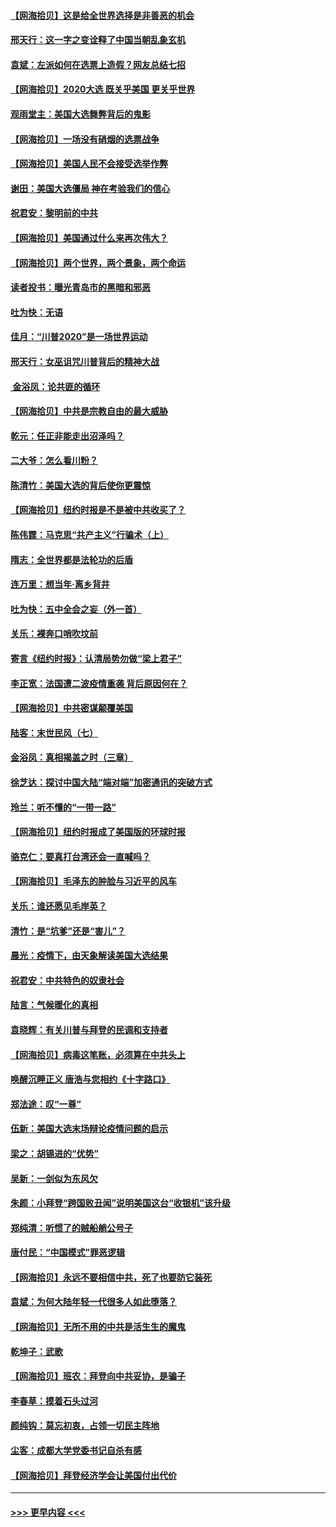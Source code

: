 #### [【网海拾贝】这是给全世界选择是非善恶的机会](../pages/nsc993/n12535061.md?t=11091602) 
#### [邢天行：这一字之变诠释了中国当朝乱象玄机](../pages/nsc993/n12533446.md?t=11091602) 
#### [袁斌：左派如何在选票上造假？网友总结七招](../pages/nsc993/n12533180.md?t=11091602) 
#### [【网海拾贝】2020大选 既关乎美国 更关乎世界](../pages/nsc993/n12533161.md?t=11091602) 
#### [观雨堂主：美国大选舞弊背后的鬼影](../pages/nsc993/n12533153.md?t=11091602) 
#### [【网海拾贝】一场没有硝烟的选票战争](../pages/nsc993/n12531883.md?t=11091602) 
#### [【网海拾贝】美国人民不会接受选举作弊](../pages/nsc993/n12528850.md?t=11091602) 
#### [谢田：美国大选僵局 神在考验我们的信心](../pages/nsc993/n12527932.md?t=11091602) 
#### [祝君安：黎明前的中共](../pages/nsc993/n12524071.md?t=11091602) 
#### [【网海拾贝】美国通过什么来再次伟大？](../pages/nsc993/n12523844.md?t=11091602) 
#### [【网海拾贝】两个世界，两个景象，两个命运](../pages/nsc993/n12521419.md?t=11091602) 
#### [读者投书：曝光青岛市的黑暗和邪恶](../pages/nsc993/n12520988.md?t=11091602) 
#### [吐为快：无语](../pages/nsc993/n12518588.md?t=11091602) 
#### [佳月：“川普2020”是一场世界运动](../pages/nsc993/n12518581.md?t=11091602) 
#### [邢天行：女巫诅咒川普背后的精神大战](../pages/nsc993/n12517257.md?t=11091602) 
#### [ 金浴凤：论共匪的循环](../pages/nsc993/n12517133.md?t=11091602) 
#### [【网海拾贝】中共是宗教自由的最大威胁](../pages/nsc993/n12516879.md?t=11091602) 
#### [乾元：任正非能走出沼泽吗？](../pages/nsc993/n12515831.md?t=11091602) 
#### [二大爷：怎么看川粉？](../pages/nsc993/n12515820.md?t=11091602) 
#### [陈清竹：美国大选的背后使你更震惊](../pages/nsc993/n12515589.md?t=11091602) 
#### [【网海拾贝】纽约时报是不是被中共收买了？](../pages/nsc993/n12515122.md?t=11091602) 
#### [陈伟霆：马克思“共产主义”行骗术（上）](../pages/nsc993/n12510217.md?t=11091602) 
#### [隋志：全世界都是法轮功的后盾](../pages/nsc993/n12510636.md?t=11091602) 
#### [连万里：想当年‧离乡背井](../pages/nsc993/n12510623.md?t=11091602) 
#### [吐为快：五中全会之妄（外一首）](../pages/nsc993/n12510470.md?t=11091602) 
#### [关乐：裸奔口哨吹坟前](../pages/nsc993/n12510403.md?t=11091602) 
#### [寄言《纽约时报》：认清局势勿做“梁上君子”](../pages/nsc993/n12510042.md?t=11091602) 
#### [李正宽：法国遭二波疫情重袭 背后原因何在？](../pages/nsc993/n12509971.md?t=11091602) 
#### [【网海拾贝】中共密谋颠覆美国](../pages/nsc993/n12509816.md?t=11091602) 
#### [陆客：末世民风（七）](../pages/nsc993/n12507822.md?t=11091602) 
#### [金浴凤：真相揭盖之时（三章）](../pages/nsc993/n12507804.md?t=11091602) 
#### [徐芝达：探讨中国大陆“端对端”加密通讯的突破方式](../pages/nsc993/n12507682.md?t=11091602) 
#### [玲兰：听不懂的“一带一路”](../pages/nsc993/n12507669.md?t=11091602) 
#### [【网海拾贝】纽约时报成了美国版的环球时报](../pages/nsc993/n12507053.md?t=11091602) 
#### [骆克仁：要真打台湾还会一直喊吗？](../pages/nsc993/n12506843.md?t=11091602) 
#### [【网海拾贝】毛泽东的肿脸与习近平的风车](../pages/nsc993/n12504537.md?t=11091602) 
#### [关乐：谁还愿见毛岸英？](../pages/nsc993/n12503866.md?t=11091602) 
#### [清竹：是“坑爹”还是“害儿”？](../pages/nsc993/n12503034.md?t=11091602) 
#### [晨光：疫情下，由天象解读美国大选结果](../pages/nsc993/n12502536.md?t=11091602) 
#### [祝君安：中共特色的奴隶社会](../pages/nsc993/n12501529.md?t=11091602) 
#### [陆言：气候暖化的真相](../pages/nsc993/n12501183.md?t=11091602) 
#### [袁晓辉：有关川普与拜登的民调和支持者](../pages/nsc993/n12500433.md?t=11091602) 
#### [【网海拾贝】病毒这笔账，必须算在中共头上](../pages/nsc993/n12500320.md?t=11091602) 
#### [唤醒沉睡正义 唐浩与您相约《十字路口》](../pages/nsc993/n12497980.md?t=11091602) 
#### [郑法途：叹“一尊”](../pages/nsc993/n12498837.md?t=11091602) 
#### [伍新：美国大选末场辩论疫情问题的启示](../pages/nsc993/n12498829.md?t=11091602) 
#### [梁之：胡锡进的“优势”](../pages/nsc993/n12498780.md?t=11091602) 
#### [吴新：一剑似为东风欠](../pages/nsc993/n12498772.md?t=11091602) 
#### [朱颜：小拜登“跨国败丑闻”说明美国这台“收银机”该升级](../pages/nsc993/n12498731.md?t=11091602) 
#### [郑纯清：听惯了的贼船艄公号子](../pages/nsc993/n12498721.md?t=11091602) 
#### [唐付民：“中国模式”罪恶逻辑](../pages/nsc993/n12498310.md?t=11091602) 
#### [【网海拾贝】永远不要相信中共，死了也要防它装死](../pages/nsc993/n12498162.md?t=11091602) 
#### [袁斌：为何大陆年轻一代很多人如此堕落？](../pages/nsc993/n12495696.md?t=11091602) 
#### [【网海拾贝】无所不用的中共是活生生的魔鬼](../pages/nsc993/n12495621.md?t=11091602) 
#### [乾坤子：武歌](../pages/nsc993/n12493391.md?t=11091602) 
#### [【网海拾贝】班农：拜登向中共妥协，是骗子](../pages/nsc993/n12492877.md?t=11091602) 
#### [李春草：摸着石头过河](../pages/nsc993/n12491121.md?t=11091602) 
#### [颜纯钩：莫忘初衷，占领一切民主阵地](../pages/nsc993/n12490965.md?t=11091602) 
#### [尘客：成都大学党委书记自杀有感](../pages/nsc993/n12490950.md?t=11091602) 
#### [【网海拾贝】拜登经济学会让美国付出代价](../pages/nsc993/n12489662.md?t=11091602) 

----
#### [ >>> 更早内容 <<< ](../indexes/nsc993-earlier.md)
